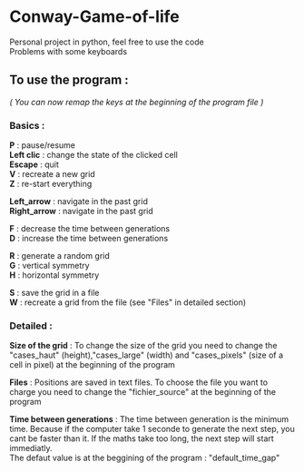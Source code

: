 # Conway-Game-of-life
Personal project in python, feel free to use the code  
Problems with some keyboards  

## To use the program :  
*( You can now remap the keys at the beginning of the program file )*
### Basics :

**P** : pause/resume  
**Left clic** : change the state of the clicked cell  
**Escape** : quit  
**V** : recreate a new grid  
**Z** : re-start everything  

**Left_arrow** : navigate in the past grid  
**Right_arrow** : navigate in the past grid  

**F** : decrease the time between generations  
**D** : increase the time between generations  

**R** : generate a random grid  
**G** : vertical symmetry  
**H** : horizontal symmetry  

**S** : save the grid in a file  
**W** : recreate a grid from the file (see "Files" in detailed section)  

### Detailed :
**Size of the grid** :
To change the size of the grid you need to change the "cases_haut" (height),"cases_large" (width) and "cases_pixels" (size of a cell in pixel) at the beginning of the program

**Files** :
Positions are saved in text files. To choose the file you want to charge you need to change the "fichier_source" at the beginning of the program

**Time between generations** :
The time between generation is the minimum time. Because if the computer take 1 seconde to generate the next step, you cant be faster than it. If the maths take too long, the next step will start immediatly.  
The defaut value is at the beggining of the program : "default_time_gap"
